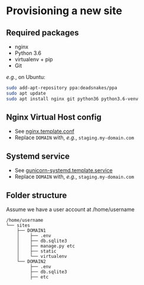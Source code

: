Provisioning a new site
=======================

## Required packages

* nginx
* Python 3.6
* virtualenv + pip
* Git

*e.g.*, on Ubuntu:

```bash
sudo add-apt-repository ppa:deadsnakes/ppa
sudo apt update
sudo apt install nginx git python36 python3.6-venv
```

## Nginx Virtual Host config

* See [nginx.template.conf](nginx.template.conf)
* Replace `DOMAIN` with, *e.g.*, `staging.my-domain.com`

## Systemd service

* See [gunicorn-systemd.template.service](gunicorn-systemd.template.service)
* Replace `DOMAIN` with, *e.g.*, `staging.my-domain.com`

## Folder structure

Assume we have a user account at /home/username

```
/home/username
└── sites
    ├── DOMAIN1
    │    ├── .env
    │    ├── db.sqlite3
    │    ├── manage.py etc
    │    ├── static
    │    └── virtualenv
    └── DOMAIN2
         ├── .env
         ├── db.sqlite3
         ├── etc
```
